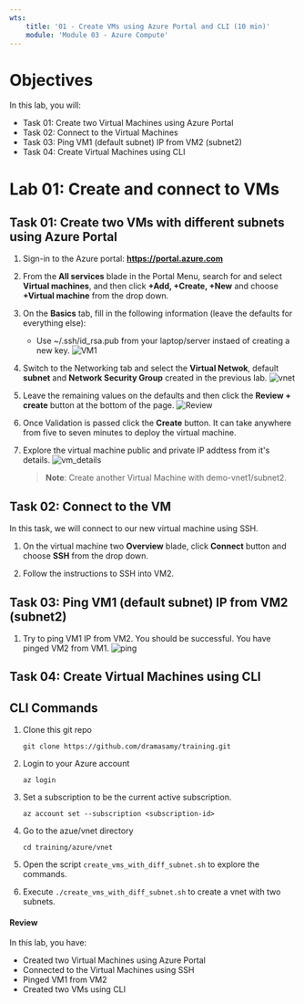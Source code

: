```yaml
---
wts:
    title: '01 - Create VMs using Azure Portal and CLI (10 min)'   
    module: 'Module 03 - Azure Compute'
---
```


# Objectives

In this lab, you will:

+ Task 01: Create two Virtual Machines using Azure Portal
+ Task 02: Connect to the Virtual Machines
+ Task 03: Ping VM1 (default subnet) IP from VM2 (subnet2)
+ Task 04: Create Virtual Machines using CLI

# Lab 01: Create and connect to VMs

## Task 01: Create two VMs with different subnets using Azure Portal

1. Sign-in to the Azure portal: **https://portal.azure.com**

2. From the **All services** blade in the Portal Menu, search for and select **Virtual machines**, and then click **+Add, +Create, +New** and choose **+Virtual machine** from the drop down.

3. On the **Basics** tab, fill in the following information (leave the defaults for everything else):
   + Use ~/.ssh/id_rsa.pub from your laptop/server instaed of creating a new key.
   ![VM1](images/01_vm_basics_tab.jpg)

4. Switch to the Networking tab and select the **Virtual Netwok**, default **subnet** and **Network Security Group** created in the previous lab. ![vnet](images/02_vm_networking.jpg)

5. Leave the remaining values on the defaults and then click the **Review + create** button at the bottom of the page. ![Review](images/03_review_create.jpg)

6. Once Validation is passed click the **Create** button. It can take anywhere from five to seven minutes to deploy the virtual machine.

7. Explore the virtual machine public and private IP addtess from it's details. ![vm_details](images/04_vm_details.jpg)

    >**Note**: Create another Virtual Machine with demo-vnet1/subnet2.

## Task 02: Connect to the VM

In this task, we will connect to our new virtual machine using SSH. 

1. On the virtual machine two **Overview** blade, click **Connect** button and choose **SSH** from the drop down.

2. Follow the instructions to SSH into VM2.

## Task 03: Ping VM1 (default subnet) IP from VM2 (subnet2)

1. Try to ping VM1 IP from VM2. You should be successful. You have pinged VM2 from VM1. ![ping](images/04_ping_vm1_from_vm2.jpg)

## Task 04: Create Virtual Machines using CLI

## CLI Commands

1. Clone this git repo
    ```
    git clone https://github.com/dramasamy/training.git
    ```
2. Login to your Azure account
    ```
    az login
    ```
3. Set a subscription to be the current active subscription.
    ```
    az account set --subscription <subscription-id>
    ```
4. Go to the azue/vnet directory
    ```
    cd training/azure/vnet
    ```

5. Open the script `create_vms_with_diff_subnet.sh` to explore the commands. 

6. Execute `./create_vms_with_diff_subnet.sh` to create a vnet with two subnets.

#### Review

In this lab, you have:

- Created two Virtual Machines using Azure Portal
- Connected to the Virtual Machines using SSH
- Pinged VM1 from VM2
- Created two VMs using CLI
